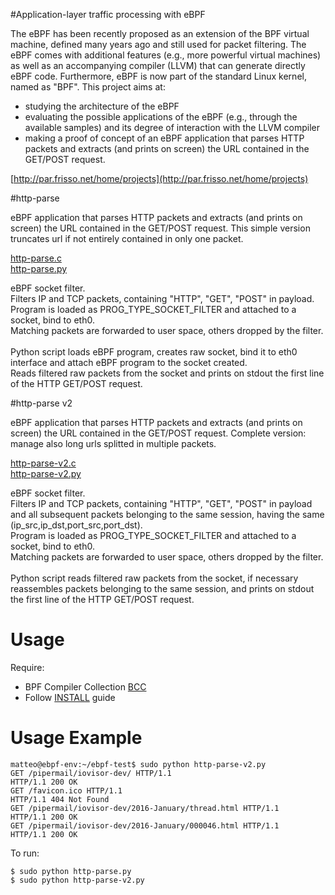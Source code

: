#Application-layer traffic processing with eBPF

The eBPF has been recently proposed as an extension of the BPF virtual machine, defined many years ago and still used for packet filtering. The eBPF comes with additional features (e.g., more powerful virtual machines) as well as an accompanying compiler (LLVM) that can generate directly eBPF code. Furthermore, eBPF is now part of the standard Linux kernel, named as "BPF".
This project aims at:
- studying the architecture of the eBPF
- evaluating the possible applications of the eBPF (e.g., through the available samples) and its degree of interaction with the LLVM compiler
- making a proof of concept of an eBPF application that parses HTTP packets and extracts (and prints on screen) the URL contained in the GET/POST request.

[http://par.frisso.net/home/projects](http://par.frisso.net/home/projects)

#http-parse

eBPF application that parses HTTP packets and extracts (and prints on screen) the URL contained in the GET/POST request. This simple version truncates url if not entirely contained in only one packet.

[http-parse.c](http-parse.c) <br />
[http-parse.py](http-parse.py)

eBPF socket filter. <br />
Filters IP and TCP packets, containing "HTTP", "GET", "POST" in payload. <br />
Program is loaded as PROG_TYPE_SOCKET_FILTER and attached to a socket, bind to eth0. <br />
Matching packets are forwarded to user space, others dropped by the filter.<br />
<br />
Python script loads eBPF program, creates raw socket, bind it to eth0 interface and attach eBPF program to the socket created. <br />
Reads filtered raw packets from the socket and prints on stdout the first line of the HTTP GET/POST request.

#http-parse v2

eBPF application that parses HTTP packets and extracts (and prints on screen) the URL contained in the GET/POST request. Complete version: manage also long urls splitted in multiple packets.

[http-parse-v2.c](http-parse-v2.c) <br />
[http-parse-v2.py](http-parse-v2.py)

eBPF socket filter.<br />
Filters IP and TCP packets, containing "HTTP", "GET", "POST" in payload and all subsequent packets belonging to the same session, having the same (ip_src,ip_dst,port_src,port_dst).<br />
Program is loaded as PROG_TYPE_SOCKET_FILTER and attached to a socket, bind to eth0. <br />
Matching packets are forwarded to user space, others dropped by the filter.<br />
<br />
Python script reads filtered raw packets from the socket, if necessary reassembles packets belonging to the same session, and prints on stdout the first line of the HTTP GET/POST request. <br />

# Usage

Require:
- BPF Compiler Collection [BCC](https://github.com/iovisor/bcc)
- Follow [INSTALL](https://github.com/iovisor/bcc/blob/master/INSTALL.md) guide

# Usage Example

```Shell
matteo@ebpf-env:~/ebpf-test$ sudo python http-parse-v2.py 
GET /pipermail/iovisor-dev/ HTTP/1.1
HTTP/1.1 200 OK
GET /favicon.ico HTTP/1.1
HTTP/1.1 404 Not Found
GET /pipermail/iovisor-dev/2016-January/thread.html HTTP/1.1
HTTP/1.1 200 OK
GET /pipermail/iovisor-dev/2016-January/000046.html HTTP/1.1
HTTP/1.1 200 OK
```

To run:

```Shell
$ sudo python http-parse.py
$ sudo python http-parse-v2.py
```